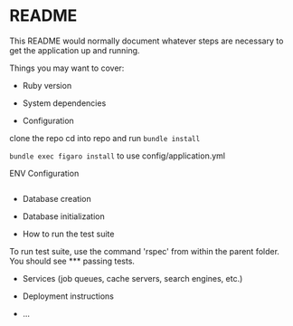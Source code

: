 # README

This README would normally document whatever steps are necessary to get the
application up and running.

Things you may want to cover:

* Ruby version

* System dependencies

* Configuration

clone the repo
cd into repo and run `bundle install`

`bundle exec figaro install` to use config/application.yml

ENV Configuration
```

```



* Database creation

* Database initialization

* How to run the test suite

To run test suite, use the command 'rspec' from within the parent folder.
You should see *** passing tests.

* Services (job queues, cache servers, search engines, etc.)

* Deployment instructions

* ...
